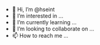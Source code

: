 - 👋 Hi, I’m @hseint
- 👀 I’m interested in ...
- 🌱 I’m currently learning ...
- 💞️ I’m looking to collaborate on ...
- 📫 How to reach me ...

<!---
hseint/hseint is a ✨ special ✨ repository because its `README.md` (this file) appears on your GitHub profile.
You can click the Preview link to take a look at your changes.
--->
